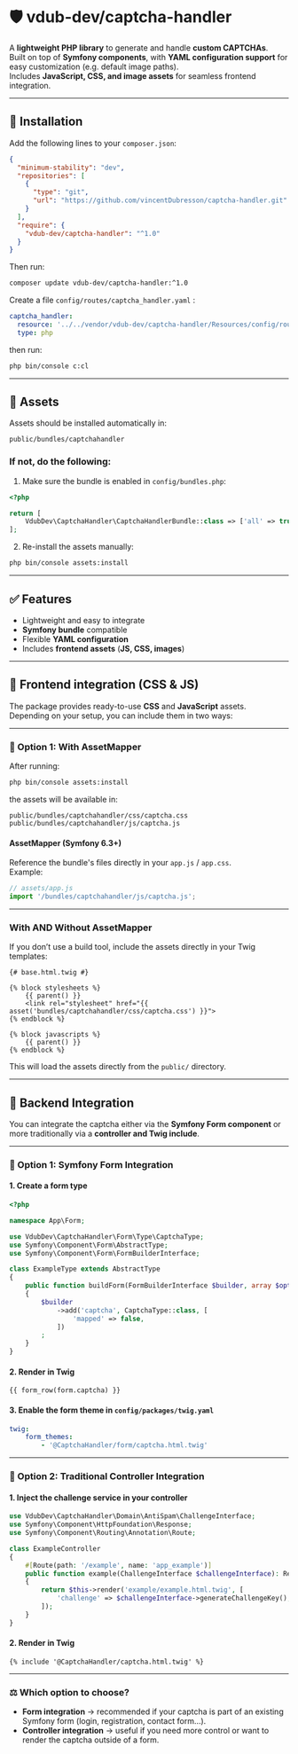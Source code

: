 
# 🛡️ vdub-dev/captcha-handler

A **lightweight PHP library** to generate and handle **custom CAPTCHAs**.  
Built on top of **Symfony components**, with **YAML configuration support** for easy customization (e.g. default image paths).  
Includes **JavaScript, CSS, and image assets** for seamless frontend integration.

---

## 🚀 Installation

Add the following lines to your `composer.json`:

```json
{
  "minimum-stability": "dev",
  "repositories": [
    {
      "type": "git",
      "url": "https://github.com/vincentDubresson/captcha-handler.git"
    }
  ],
  "require": {
    "vdub-dev/captcha-handler": "^1.0"
  }
}
```

Then run:

```bash
composer update vdub-dev/captcha-handler:^1.0
```

Create a file `config/routes/captcha_handler.yaml` :

```yaml
captcha_handler:
  resource: '../../vendor/vdub-dev/captcha-handler/Resources/config/routing/captcha.php'
  type: php
```

then run:

```bash
php bin/console c:cl
```

---

## 📂 Assets

Assets should be installed automatically in:

```
public/bundles/captchahandler
```

### If not, do the following:

1. Make sure the bundle is enabled in `config/bundles.php`:

```php
<?php

return [
    VdubDev\CaptchaHandler\CaptchaHandlerBundle::class => ['all' => true],
];
```

2. Re-install the assets manually:

```bash
php bin/console assets:install
```

---

## ✅ Features

- Lightweight and easy to integrate
- **Symfony bundle** compatible
- Flexible **YAML configuration**
- Includes **frontend assets** (**JS, CSS, images**)

---


## 🎨 Frontend integration (CSS & JS)

The package provides ready-to-use **CSS** and **JavaScript** assets.  
Depending on your setup, you can include them in two ways:

---

### 🔹 Option 1: With AssetMapper

After running:

```bash
php bin/console assets:install
```

the assets will be available in:

```
public/bundles/captchahandler/css/captcha.css
public/bundles/captchahandler/js/captcha.js
```

#### AssetMapper (Symfony 6.3+)

Reference the bundle's files directly in your `app.js` / `app.css`.  
Example:

```js
// assets/app.js
import '/bundles/captchahandler/js/captcha.js';
```

---

### With AND Without AssetMapper

If you don’t use a build tool, include the assets directly in your Twig templates:

```twig
{# base.html.twig #}

{% block stylesheets %}
    {{ parent() }}
    <link rel="stylesheet" href="{{ asset('bundles/captchahandler/css/captcha.css') }}">
{% endblock %}

{% block javascripts %}
    {{ parent() }}
{% endblock %}
```

This will load the assets directly from the `public/` directory.

---


## 🔑 Backend Integration

You can integrate the captcha either via the **Symfony Form component** or more traditionally via a **controller and Twig include**.

---

### 🔹 Option 1: Symfony Form Integration

#### 1. Create a form type

```php
<?php

namespace App\Form;

use VdubDev\CaptchaHandler\Form\Type\CaptchaType;
use Symfony\Component\Form\AbstractType;
use Symfony\Component\Form\FormBuilderInterface;

class ExampleType extends AbstractType
{
    public function buildForm(FormBuilderInterface $builder, array $options): void
    {
        $builder
            ->add('captcha', CaptchaType::class, [
                'mapped' => false,
            ])
        ;
    }
}
```

#### 2. Render in Twig

```twig
{{ form_row(form.captcha) }}
```

#### 3. Enable the form theme in `config/packages/twig.yaml`

```yaml
twig:
    form_themes:
        - '@CaptchaHandler/form/captcha.html.twig'
```

---

### 🔹 Option 2: Traditional Controller Integration

#### 1. Inject the challenge service in your controller

```php
use VdubDev\CaptchaHandler\Domain\AntiSpam\ChallengeInterface;
use Symfony\Component\HttpFoundation\Response;
use Symfony\Component\Routing\Annotation\Route;

class ExampleController
{
    #[Route(path: '/example', name: 'app_example')]
    public function example(ChallengeInterface $challengeInterface): Response
    {
        return $this->render('example/example.html.twig', [
            'challenge' => $challengeInterface->generateChallengeKey(),
        ]);
    }
}
```

#### 2. Render in Twig

```twig
{% include '@CaptchaHandler/captcha.html.twig' %}
```

---

### ⚖️ Which option to choose?

- **Form integration** → recommended if your captcha is part of an existing Symfony form (login, registration, contact form…).
- **Controller integration** → useful if you need more control or want to render the captcha outside of a form.  